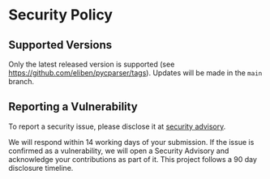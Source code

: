 # Security Policy

## Supported Versions

Only the latest released version is supported
(see https://github.com/eliben/pycparser/tags). Updates will be made in
the `main` branch.

## Reporting a Vulnerability

To report a security issue, please disclose it at [security advisory](https://github.com/eliben/pycparser/security/advisories/new).

We will respond within 14 working days of your submission. If the issue is confirmed as a vulnerability, we will open a Security Advisory and acknowledge your contributions as part of it. This project follows a 90 day disclosure timeline.
